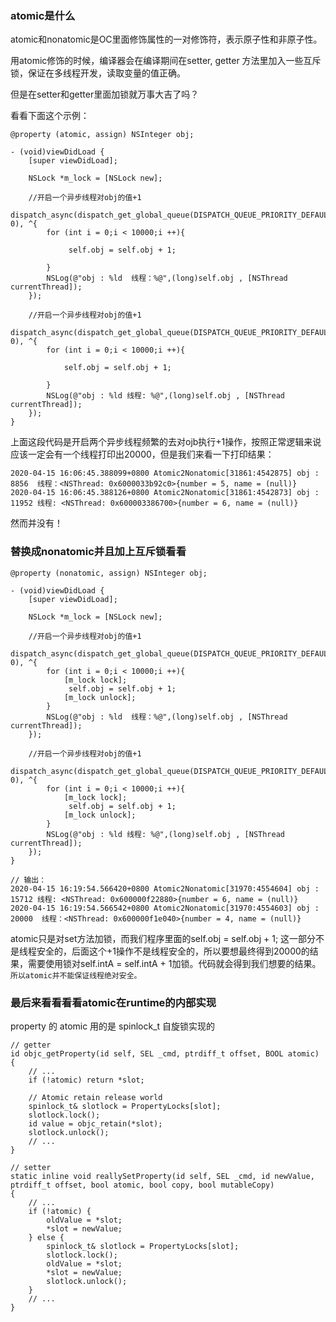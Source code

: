 ### atomic是什么
atomic和nonatomic是OC里面修饰属性的一对修饰符，表示原子性和非原子性。

用atomic修饰的时候，编译器会在编译期间在setter, getter 方法里加入一些互斥锁，保证在多线程开发，读取变量的值正确。

但是在setter和getter里面加锁就万事大吉了吗？

看看下面这个示例：

```
@property (atomic, assign) NSInteger obj;

- (void)viewDidLoad {
    [super viewDidLoad];

    NSLock *m_lock = [NSLock new];
    
    //开启一个异步线程对obj的值+1
    dispatch_async(dispatch_get_global_queue(DISPATCH_QUEUE_PRIORITY_DEFAULT, 0), ^{
        for (int i = 0;i < 10000;i ++){

             self.obj = self.obj + 1;
            
        }
        NSLog(@"obj : %ld  线程：%@",(long)self.obj , [NSThread currentThread]);
    });
    
    //开启一个异步线程对obj的值+1
    dispatch_async(dispatch_get_global_queue(DISPATCH_QUEUE_PRIORITY_DEFAULT, 0), ^{
        for (int i = 0;i < 10000;i ++){

            self.obj = self.obj + 1;
            
        }
        NSLog(@"obj : %ld 线程: %@",(long)self.obj , [NSThread currentThread]);
    });
}

```

上面这段代码是开启两个异步线程频繁的去对ojb执行+1操作，按照正常逻辑来说应该一定会有一个线程打印出20000，但是我们来看一下打印结果：
```
2020-04-15 16:06:45.388099+0800 Atomic2Nonatomic[31861:4542875] obj : 8856  线程：<NSThread: 0x6000033b92c0>{number = 5, name = (null)}
2020-04-15 16:06:45.388126+0800 Atomic2Nonatomic[31861:4542873] obj : 11952 线程: <NSThread: 0x600003386700>{number = 6, name = (null)}
```
然而并没有！

### 替换成nonatomic并且加上互斥锁看看
```
@property (nonatomic, assign) NSInteger obj;

- (void)viewDidLoad {
    [super viewDidLoad];
    
    NSLock *m_lock = [NSLock new];
    
    //开启一个异步线程对obj的值+1
    dispatch_async(dispatch_get_global_queue(DISPATCH_QUEUE_PRIORITY_DEFAULT, 0), ^{
        for (int i = 0;i < 10000;i ++){
            [m_lock lock];
             self.obj = self.obj + 1;
            [m_lock unlock];
        }
        NSLog(@"obj : %ld  线程：%@",(long)self.obj , [NSThread currentThread]);
    });
    
    //开启一个异步线程对obj的值+1
    dispatch_async(dispatch_get_global_queue(DISPATCH_QUEUE_PRIORITY_DEFAULT, 0), ^{
        for (int i = 0;i < 10000;i ++){
            [m_lock lock];
             self.obj = self.obj + 1;
            [m_lock unlock];
        }
        NSLog(@"obj : %ld 线程: %@",(long)self.obj , [NSThread currentThread]);
    });
}

// 输出：
2020-04-15 16:19:54.566420+0800 Atomic2Nonatomic[31970:4554604] obj : 15712 线程: <NSThread: 0x600000f22880>{number = 6, name = (null)}
2020-04-15 16:19:54.566542+0800 Atomic2Nonatomic[31970:4554603] obj : 20000  线程：<NSThread: 0x600000f1e040>{number = 4, name = (null)}
```
atomic只是对set方法加锁，而我们程序里面的self.obj = self.obj + 1; 这一部分不是线程安全的，后面这个+1操作不是线程安全的，所以要想最终得到20000的结果，需要使用锁对self.intA = self.intA + 1加锁。代码就会得到我们想要的结果。``所以atomic并不能保证线程绝对安全。``

### 最后来看看看看atomic在runtime的内部实现

property 的 atomic 用的是 spinlock_t 自旋锁实现的
```
// getter
id objc_getProperty(id self, SEL _cmd, ptrdiff_t offset, BOOL atomic) 
{
    // ...
    if (!atomic) return *slot;

    // Atomic retain release world
    spinlock_t& slotlock = PropertyLocks[slot];
    slotlock.lock();
    id value = objc_retain(*slot);
    slotlock.unlock();
    // ...
}
```

```
// setter
static inline void reallySetProperty(id self, SEL _cmd, id newValue, ptrdiff_t offset, bool atomic, bool copy, bool mutableCopy)
{
    // ...
    if (!atomic) {
        oldValue = *slot;
        *slot = newValue;
    } else {
        spinlock_t& slotlock = PropertyLocks[slot];
        slotlock.lock();
        oldValue = *slot;
        *slot = newValue;        
        slotlock.unlock();
    }
    // ...
}
```

